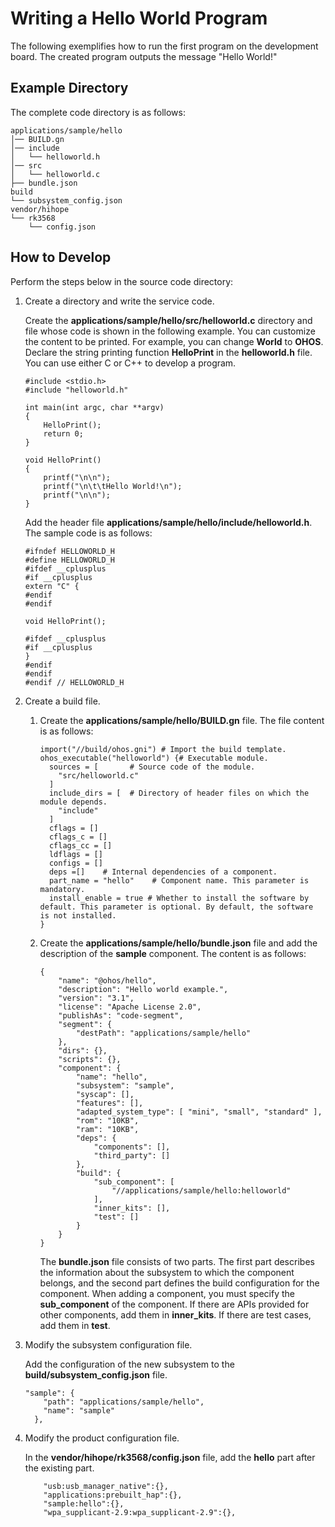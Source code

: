 # Writing a Hello World Program


The following exemplifies how to run the first program on the development board. The created program outputs the message "Hello World!"


## Example Directory

The complete code directory is as follows:


```
applications/sample/hello
│── BUILD.gn
│── include
│   └── helloworld.h
│── src
│   └── helloworld.c
├── bundle.json
build
└── subsystem_config.json
vendor/hihope
└── rk3568
    └── config.json
```


## How to Develop

Perform the steps below in the source code directory:

1. Create a directory and write the service code.
   
   Create the **applications/sample/hello/src/helloworld.c** directory and file whose code is shown in the following example. You can customize the content to be printed. For example, you can change **World** to **OHOS**. Declare the string printing function **HelloPrint** in the **helloworld.h** file. You can use either C or C++ to develop a program.

   
   ```
   #include <stdio.h>
   #include "helloworld.h"
   
   int main(int argc, char **argv)
   {
       HelloPrint();
       return 0;
   }
   
   void HelloPrint()
   {
       printf("\n\n");
       printf("\n\t\tHello World!\n");
       printf("\n\n");
   }
   ```

   Add the header file **applications/sample/hello/include/helloworld.h**. The sample code is as follows:

   
   ```
   #ifndef HELLOWORLD_H
   #define HELLOWORLD_H
   #ifdef __cplusplus
   #if __cplusplus
   extern "C" {
   #endif
   #endif
   
   void HelloPrint();
   
   #ifdef __cplusplus
   #if __cplusplus
   }
   #endif
   #endif
   #endif // HELLOWORLD_H
   ```

2. Create a build file.
   1. Create the **applications/sample/hello/BUILD.gn** file. The file content is as follows:
      
       ```
       import("//build/ohos.gni") # Import the build template.
       ohos_executable("helloworld") {# Executable module.
         sources = [       # Source code of the module.
           "src/helloworld.c"
         ]
         include_dirs = [  # Directory of header files on which the module depends.
           "include" 
         ]
         cflags = []
         cflags_c = []
         cflags_cc = []
         ldflags = []
         configs = []
         deps =[]    # Internal dependencies of a component.
         part_name = "hello"    # Component name. This parameter is mandatory.
         install_enable = true # Whether to install the software by default. This parameter is optional. By default, the software is not installed.
       }
       ```
   2. Create the **applications/sample/hello/bundle.json** file and add the description of the **sample** component. The content is as follows:
      
       ```
       {
           "name": "@ohos/hello",
           "description": "Hello world example.",
           "version": "3.1",
           "license": "Apache License 2.0",
           "publishAs": "code-segment",
           "segment": {
               "destPath": "applications/sample/hello"
           },
           "dirs": {},
           "scripts": {},
           "component": {
               "name": "hello",
               "subsystem": "sample",
               "syscap": [],
               "features": [],
               "adapted_system_type": [ "mini", "small", "standard" ],
               "rom": "10KB",
               "ram": "10KB",
               "deps": {
                   "components": [],
                   "third_party": []
               },
               "build": {
                   "sub_component": [
                       "//applications/sample/hello:helloworld"
                   ],
                   "inner_kits": [],
                   "test": []
               }
           }
       }
       ```

       The **bundle.json** file consists of two parts. The first part describes the information about the subsystem to which the component belongs, and the second part defines the build configuration for the component. When adding a component, you must specify the **sub_component** of the component. If there are APIs provided for other components, add them in **inner_kits**. If there are test cases, add them in **test**.

3. Modify the subsystem configuration file.
   
   Add the configuration of the new subsystem to the **build/subsystem_config.json** file.

   
   ```
   "sample": {
       "path": "applications/sample/hello",
       "name": "sample"
     },
   ```

4. Modify the product configuration file.
   
   In the **vendor/hihope/rk3568/config.json** file, add the **hello** part after the existing part.
   
   ```
       "usb:usb_manager_native":{},
       "applications:prebuilt_hap":{},
       "sample:hello":{},
       "wpa_supplicant-2.9:wpa_supplicant-2.9":{},
   ```
